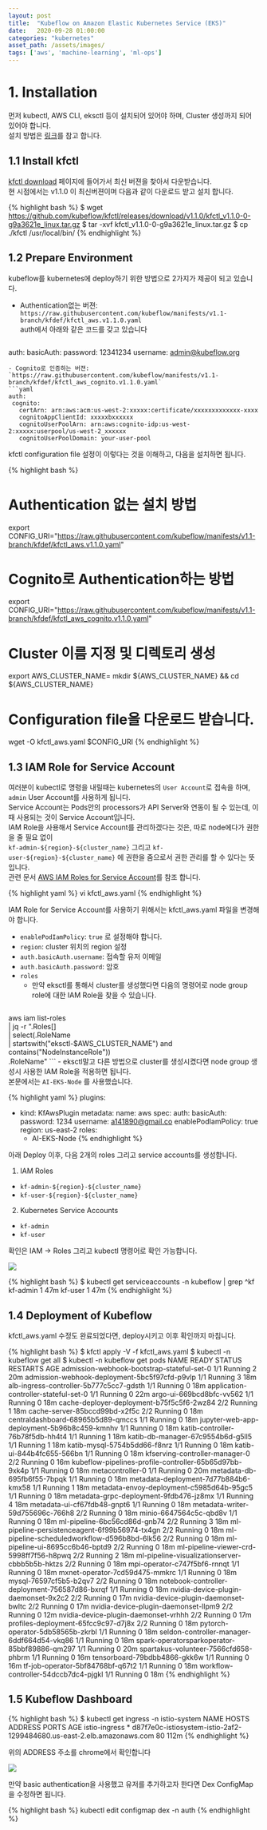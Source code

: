 ```yaml
---
layout: post
title:  "Kubeflow on Amazon Elastic Kubernetes Service (EKS)"
date:   2020-09-28 01:00:00
categories: "kubernetes"
asset_path: /assets/images/
tags: ['aws', 'machine-learning', 'ml-ops']
---
```


# 1. Installation 

먼저 kubectl, AWS CLI, eksctl 등이 설치되어 있어야 하며, Cluster 생성까지 되어 있어야 합니다. <br>
설치 방법은 [링크](http://localhost:4000/kubernetes/2020/09/26/Amazon-Elastic-Kubernetes-Service-Installation/)를 참고 합니다.

## 1.1 Install kfctl

[kfctl download](https://github.com/kubeflow/kfctl/releases/) 페이지에 들어가서 최신 버젼을 찾아서 다운받습니다.<br>
현 시점에서는 v1.1.0 이 최신버젼이며 다음과 같이 다운로드 받고 설치 합니다.

{% highlight bash %}
$ wget https://github.com/kubeflow/kfctl/releases/download/v1.1.0/kfctl_v1.1.0-0-g9a3621e_linux.tar.gz
$ tar -xvf kfctl_v1.1.0-0-g9a3621e_linux.tar.gz
$ cp ./kfctl /usr/local/bin/
{% endhighlight %}

## 1.2 Prepare Environment 

kubeflow를 kubernetes에 deploy하기 위한 방법으로 2가지가 제공이 되고 있습니다. <br>

 - Authentication없는 버젼: `https://raw.githubusercontent.com/kubeflow/manifests/v1.1-branch/kfdef/kfctl_aws.v1.1.0.yaml` <br>auth에서 아래와 같은 코드를 갖고 있습니다
   ```yaml
auth:
    basicAuth:
       password: 12341234
       username: admin@kubeflow.org
   ```
 - Cognito로 인증하는 버젼: `https://raw.githubusercontent.com/kubeflow/manifests/v1.1-branch/kfdef/kfctl_aws_cognito.v1.1.0.yaml`
   ```yaml
auth:
    cognito:
      certArn: arn:aws:acm:us-west-2:xxxxx:certificate/xxxxxxxxxxxxx-xxxx
      cognitoAppClientId: xxxxxbxxxxxx
      cognitoUserPoolArn: arn:aws:cognito-idp:us-west-2:xxxxx:userpool/us-west-2_xxxxxx
      cognitoUserPoolDomain: your-user-pool
   ```

kfctl configuration file 설정이 이렇다는 것을 이해하고, 다음을 설치하면 됩니다. 

{% highlight bash %}
# Authentication 없는 설치 방법 
export CONFIG_URI="https://raw.githubusercontent.com/kubeflow/manifests/v1.1-branch/kfdef/kfctl_aws.v1.1.0.yaml"

# Cognito로 Authentication하는 방법
export CONFIG_URI="https://raw.githubusercontent.com/kubeflow/manifests/v1.1-branch/kfdef/kfctl_aws_cognito.v1.1.0.yaml"

# Cluster 이름 지정 및 디렉토리 생성
export AWS_CLUSTER_NAME=<YOUR EKS CLUSTER NAME>
mkdir ${AWS_CLUSTER_NAME} && cd ${AWS_CLUSTER_NAME}

# Configuration file을 다운로드 받습니다.
wget -O kfctl_aws.yaml $CONFIG_URI
{% endhighlight %}







## 1.3 IAM Role for Service Account 

여러분이 kubectl로 명령을 내릴때는 kubernetes의 `User Account`로 접속을 하며, `admin` User Account를 사용하게 됩니다. <br>
Service Account는 Pods안의 processors가 API Server와 연동이 될 수 있는데, 이때 사용되는 것이 Service Account입니다. <br>
IAM Role을 사용해서 Service Account를 관리하겠다는 것은, 따로 node에다가 권한을 줄 필요 없이 <br>
`kf-admin-${region}-${cluster_name}` 그리고 `kf-user-${region}-${cluster_name}` 에 권한을 줌으로서 권한 관리를 할 수 있다는 뜻입니다.<br>
관련 문서 [AWS IAM Roles for Service Account](https://docs.aws.amazon.com/eks/latest/userguide/iam-roles-for-service-accounts.html)를 참조 합니다.

{% highlight yaml %}
vi kfctl_aws.yaml
{% endhighlight %}

IAM Role for Service Account를 사용하기 위해서는 kfctl_aws.yaml 파일을 변경해야 합니다.<br>
 - `enablePodIamPolicy`: `true` 로 설정해야 합니다.
 - `region`: cluster 위치의 region 설정
 - `auth.basicAuth.username`: 접속할 유저 이메일
 - `auth.basicAuth.password`: 암호
 - `roles`
    - 만약 eksctl를 통해서 cluster를 생성했다면 다음의 명령어로 node group role에 대한 IAM Role을 찾을 수 있습니다.
      ```
aws iam list-roles \
  | jq -r ".Roles[] \
  | select(.RoleName \
  | startswith(\"eksctl-$AWS_CLUSTER_NAME\") and contains(\"NodeInstanceRole\")) \
  .RoleName"
      ```
    - eksctl말고 다른 방법으로 cluster를 생성시켰다면 node group 생성시 사용한 IAM Role을 적용하면 됩니다. <br> 본문에서는 `AI-EKS-Node` 를 사용했습니다.
    
 
{% highlight yaml %}
plugins:
  - kind: KfAwsPlugin
    metadata:
      name: aws
    spec:
      auth:
        basicAuth:
          password: 1234
          username: a141890@gmail.co
      enablePodIamPolicy: true
      region: us-east-2
      roles:
      - AI-EKS-Node
{% endhighlight %}

아래 Deploy 이후, 다음 2개의 roles 그리고 service accounts를 생성합니다.

1. IAM Roles 
  - `kf-admin-${region}-${cluster_name}`
  - `kf-user-${region}-${cluster_name}` 
2. Kubernetes Service Accounts
  - `kf-admin`
  - `kf-user`

확인은 IAM -> Roles 그리고 kubectl 명령어로 확인 가능합니다.

<img src="{{ page.asset_path }}eks-kf-roles.png" class="img-responsive img-rounded img-fluid">

{% highlight bash %}
$ kubectl get serviceaccounts -n kubeflow | grep ^kf
kf-admin                                      1         47m
kf-user                                       1         47m
{% endhighlight %}


## 1.4 Deployment of Kubeflow

kfctl_aws.yaml 수정도 완료되었다면, deploy시키고 이후 확인까지 마침니다. 

{% highlight bash %}
$ kfctl apply -V -f kfctl_aws.yaml
$ kubectl -n kubeflow get all
$ kubectl -n kubeflow get pods
NAME                                                     READY   STATUS    RESTARTS   AGE
admission-webhook-bootstrap-stateful-set-0               1/1     Running   2          20m
admission-webhook-deployment-5bc5f97cfd-p9vlp            1/1     Running   3          18m
alb-ingress-controller-5b777c5cc7-gdsth                  1/1     Running   0          18m
application-controller-stateful-set-0                    1/1     Running   0          22m
argo-ui-669bcd8bfc-vv562                                 1/1     Running   0          18m
cache-deployer-deployment-b75f5c5f6-2wz84                2/2     Running   1          18m
cache-server-85bccd99bd-x2f5c                            2/2     Running   0          18m
centraldashboard-68965b5d89-qmccs                        1/1     Running   0          18m
jupyter-web-app-deployment-5b96b8c459-kmnhv              1/1     Running   0          18m
katib-controller-76b78f5db-hh4t4                         1/1     Running   1          18m
katib-db-manager-67c9554b6d-g5ll5                        1/1     Running   1          18m
katib-mysql-5754b5dd66-f8nrz                             1/1     Running   0          18m
katib-ui-844b4fc655-566bn                                1/1     Running   0          18m
kfserving-controller-manager-0                           2/2     Running   0          16m
kubeflow-pipelines-profile-controller-65b65d97bb-9xk4p   1/1     Running   0          18m
metacontroller-0                                         1/1     Running   0          20m
metadata-db-695fb6f55-7bpqk                              1/1     Running   0          18m
metadata-deployment-7d77b884b6-kmx58                     1/1     Running   1          18m
metadata-envoy-deployment-c5985d64b-95gc5                1/1     Running   0          18m
metadata-grpc-deployment-9fdb476-jz8mx                   1/1     Running   4          18m
metadata-ui-cf67fdb48-gnpt6                              1/1     Running   0          18m
metadata-writer-59d755696c-766h8                         2/2     Running   0          18m
minio-6647564c5c-qbd8v                                   1/1     Running   0          18m
ml-pipeline-6bc56cd86d-gnb74                             2/2     Running   3          18m
ml-pipeline-persistenceagent-6f99b56974-tx4gn            2/2     Running   0          18m
ml-pipeline-scheduledworkflow-d596b8bd-6lk56             2/2     Running   0          18m
ml-pipeline-ui-8695cc6b46-bptd9                          2/2     Running   0          18m
ml-pipeline-viewer-crd-5998ff7f56-h8pwq                  2/2     Running   2          18m
ml-pipeline-visualizationserver-cbbb5b5b-hktzs           2/2     Running   0          18m
mpi-operator-c747f5bf6-rnnqt                             1/1     Running   0          18m
mxnet-operator-7cd59d475-mmkrc                           1/1     Running   0          18m
mysql-76597cf5b5-b2qv7                                   2/2     Running   0          18m
notebook-controller-deployment-756587d86-bxrqf           1/1     Running   0          18m
nvidia-device-plugin-daemonset-9x2c2                     2/2     Running   0          17m
nvidia-device-plugin-daemonset-bwltc                     2/2     Running   0          17m
nvidia-device-plugin-daemonset-llpm9                     2/2     Running   0          12m
nvidia-device-plugin-daemonset-vrhhh                     2/2     Running   0          17m
profiles-deployment-65fcc9c97-d7j8x                      2/2     Running   0          18m
pytorch-operator-5db58565b-zkrbl                         1/1     Running   0          18m
seldon-controller-manager-6ddf664d54-vkq86               1/1     Running   0          18m
spark-operatorsparkoperator-85bbf89886-qm297             1/1     Running   0          20m
spartakus-volunteer-7566cfd658-phbrm                     1/1     Running   0          16m
tensorboard-79bdbb4866-gkk6w                             1/1     Running   0          16m
tf-job-operator-5bf84768bf-q67t2                         1/1     Running   0          18m
workflow-controller-54dccb7dc4-pjgkl                     1/1     Running   0          18m
{% endhighlight %}

## 1.5 Kubeflow Dashboard 

{% highlight bash %}
$ kubectl get ingress -n istio-system
NAME            HOSTS   ADDRESS                                                                  PORTS   AGE
istio-ingress   *       d87f7e0c-istiosystem-istio-2af2-1299484680.us-east-2.elb.amazonaws.com   80      112m
{% endhighlight %}

위의 ADDRESS 주소를 chrome에서 확인합니다

<img src="{{ page.asset_path }}eks-kubeflow-dashboard-login.png" class="img-responsive img-rounded img-fluid">


만약 basic authentication을 사용했고 유저를 추가하고자 한다면 Dex ConfigMap 을 수정하면 됩니다.

{% highlight bash %}
kubectl edit configmap dex -n auth
{% endhighlight %}